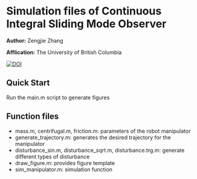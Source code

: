 # Simulation files of Continuous Integral Sliding Mode Observer

**Author:** Zengjie Zhang

**Afflication:** The University of British Columbia

[![DOI](https://zenodo.org/badge/503450990.svg)](https://zenodo.org/badge/latestdoi/503450990)

## Quick Start

Run the main.m script to generate figures

## Function files

- mass.m, centrifugal.m, friction.m: parameters of the robot manipulator
- generate_trajectory.m: generates the desired trajectory for the manipulator
- disturbance_sin.m, disturbance_sqrt.m, disturbance.trg.m: generate different types of disturbance
- draw_figure.m: provides figure template
- sim_manipulator.m: simulation function
